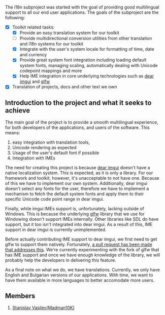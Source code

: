 The i18n subproject was started with the goal of providing good multilingual support to all our end user applications. 
The goals of the subproject are the following:

- [x] Toolkit related tasks:
    - [x] Provide an easy translation system for our toolkit
    - [ ] Provide multidirectional conversion utilities from other translation and i18n systems for our toolkit
    - [x] Integrate with the user's system locale for formatting of time, date and currency
    - [x] Provide great system font integration including loading default system fonts, managing scaling, automatically dealing 
     with Unicode codepoint mappings and more
    - [x] Help IME integration in core underlying technologies such as [dear imgui](https://github.com/ocornut/imgui) and [glfw](https://github.com/glfw/glfw)
- [x] Translation of projects, docs and other text we own

## Introduction to the project and what it seeks to achieve
The main goal of the project is to provide a smooth multilingual experience, for both developers of the applications, and users 
of the software. This means: 

1. easy integration with translation tools, 
1. Unicode rendering as expected
1. Usage of the user's default font if possible
1. Integration with IMEs

The need for creating this project is because [dear imgui](https://github.com/ocornut/imgui) doesn't have a native localization 
system. This is expected, as it is only a library. For our framework and toolkit, however, it's unacceptable to not have one. 
Because of this we have to implement our own system. Additionally, dear imgui doesn't select any fonts for the user, therefore we 
have to implement a mechanism to fetch the default system fonts and apply them to their specific Unicode code point range in 
dear imgui. 

Finally, while imgui IMEs support is, unfortunately, lacking outside of Windows. This is because the underlying 
[glfw](https://github.com/glfw/glfw) library that we use for Windowing doesn't support IMEs internally. Other libraries like
SDL do have support, but it too isn't integrated into dear imgui. As a result of this, IME support in dear imgui is currently 
unimplemented. 

Before actually contributing IME support to dear imgui, we first need to get glfw to support them natively. Fortunately,
[a pull request has been made that addresses this](https://github.com/glfw/glfw/pull/2130). 
We're currently experimenting with the fork of glfw that has IME support and once we have enough knowledge of the library, we 
will probably help the developers in delivering this feature.

As a final note on what we do, we have translations. Currently, we only have English and Bulgarian versions of our applications. 
With time, we want to have them available in more languages to better accomodate more users.

## Members
1. [Stanislav Vasilev(Madman10K)](https://github.com/Madman10K)
